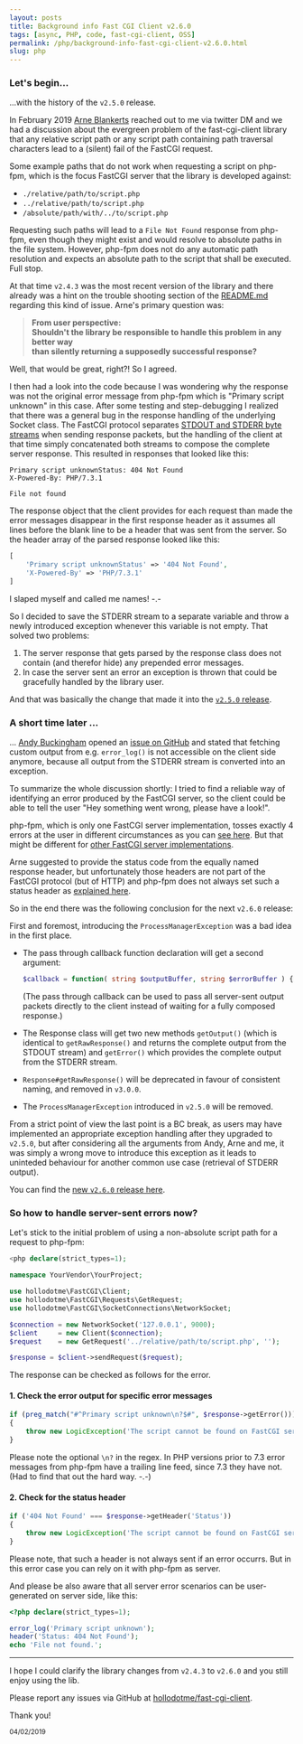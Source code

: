 ```yaml
---
layout: posts
title: Background info Fast CGI Client v2.6.0
tags: [async, PHP, code, fast-cgi-client, OSS]
permalink: /php/background-info-fast-cgi-client-v2.6.0.html
slug: php
---
```


### Let's begin...

...with the history of the `v2.5.0` release.

In February 2019 [Arne Blankerts](https://twitter.com/arneblankerts) reached out to me via twitter DM and we 
had a discussion about the evergreen problem of the fast-cgi-client library that any relative script path or 
any script path containing path traversal characters lead to a (silent) fail of the FastCGI request. 

Some example paths that do not work when requesting a script on php-fpm, which is the focus FastCGI server 
that the library is developed against:

* `./relative/path/to/script.php`
* `../relative/path/to/script.php`
* `/absolute/path/with/../to/script.php`

Requesting such paths will lead to a `File Not Found` response from php-fpm, even though they might exist and would 
resolve to absolute paths in the file system. However, php-fpm does not do any automatic path resolution and expects 
an absolute path to the script that shall be executed. Full stop.

At that time `v2.4.3` was the most recent version of the library and there already was a hint on the trouble shooting 
section of the [README.md](https://github.com/hollodotme/fast-cgi-client/blob/v2.4.3/README.md#trouble-shooting) regarding 
this kind of issue. Arne's primary question was:
 
> **From user perspective:   
> Shouldn't the library be responsible to handle this problem in any better way   
> than silently returning a supposedly successful response?**

Well, that would be great, right?! So I agreed.

I then had a look into the code because I was wondering why the response was not the original error message from php-fpm 
which is "Primary script unknown" in this case. After some testing and step-debugging I realized that there was 
a general bug in the response handling of the underlying Socket class. The FastCGI protocol separates [STDOUT and STDERR 
byte streams](http://www.mit.edu/~yandros/doc/specs/fcgi-spec.html#S5.3) when sending response packets, but the handling 
of the client at that time simply concatenated both streams to compose the complete server response. This resulted in responses 
that looked like this:

```text
Primary script unknownStatus: 404 Not Found
X-Powered-By: PHP/7.3.1

File not found
``` 

The response object that the client provides for each request than made the error messages disappear in 
the first response header as it assumes all lines before the blank line to be a header that was sent from the server. 
So the header array of the parsed response looked like this:

```php
[
    'Primary script unknownStatus' => '404 Not Found',
    'X-Powered-By' => 'PHP/7.3.1'
]
```
 
I slaped myself and called me names! -.-

So I decided to save the STDERR stream to a separate variable and throw a newly introduced exception whenever this 
variable is not empty. That solved two problems:

1. The server response that gets parsed by the response class does not contain (and therefor hide) any prepended error messages.
2. In case the server sent an error an exception is thrown that could be gracefully handled by the library user.

And that was basically the change that made it into the [`v2.5.0` release](https://github.com/hollodotme/fast-cgi-client/blob/v2.5.0/CHANGELOG.md#250---2019-01-29). 

### A short time later ...

... [Andy Buckingham](https://twitter.com/andybee) opened an [issue on GitHub](https://github.com/hollodotme/fast-cgi-client/issues/27) 
and stated that fetching custom output from e.g. `error_log()` is not accessible on the client side anymore, because all
output from the STDERR stream is converted into an exception.

To summarize the whole discussion shortly: I tried to find a reliable way of identifying an error produced by the FastCGI server, 
so the client could be able to tell the user "Hey something went wrong, please have a look!".
 
php-fpm, which is only one FastCGI server implementation, tosses exactly 4 errors at the user in different circumstances as you can 
[see here](https://github.com/hollodotme/fast-cgi-client/issues/27#issuecomment-460990063). But that might be different 
for [other FastCGI server implementations](https://github.com/hollodotme/fast-cgi-client/issues/27#issuecomment-461004495).

Arne suggested to provide the status code from the equally named response header, but unfortunately those headers are not 
part of the FastCGI protocol (but of HTTP) and php-fpm does not always set such a status header as 
[explained here](https://github.com/hollodotme/fast-cgi-client/issues/27#issuecomment-461034287).

So in the end there was the following conclusion for the next `v2.6.0` release:

First and foremost, introducing the `ProcessManagerException` was a bad idea in the first place.

* The pass through callback function declaration will get a second argument:
  ```php
  $callback = function( string $outputBuffer, string $errorBuffer ) {};
  ```
  (The pass through callback can be used to pass all server-sent output packets directly to the client instead of waiting for a fully composed response.)
  
* The Response class will get two new methods `getOutput()` (which is identical to `getRawResponse()` and returns 
  the complete output from the STDOUT stream) and `getError()` which provides the complete output from the STDERR stream.

* `Response#getRawResponse()` will be deprecated in favour of consistent naming, and removed in `v3.0.0`.

* The `ProcessManagerException` introduced in `v2.5.0` will be removed.

From a strict point of view the last point is a BC break, as users may have implemented an appropriate exception handling 
after they upgraded to `v2.5.0`, but after considering all the arguments from Andy, Arne and me, it was simply a wrong move 
to introduce this exception as it leads to uninteded behaviour for another common use case (retrieval of STDERR output).   

You can find the [new `v2.6.0` release here](https://github.com/hollodotme/fast-cgi-client/releases/tag/v2.6.0).

### So how to handle server-sent errors now?

Let's stick to the initial problem of using a non-absolute script path for a request to php-fpm:

```php
<php declare(strict_types=1);

namespace YourVendor\YourProject;

use hollodotme\FastCGI\Client;
use hollodotme\FastCGI\Requests\GetRequest;
use hollodotme\FastCGI\SocketConnections\NetworkSocket;

$connection = new NetworkSocket('127.0.0.1', 9000);
$client     = new Client($connection);
$request    = new GetRequest('../relative/path/to/script.php', '');

$response = $client->sendRequest($request);
```

The response can be checked as follows for the error.

#### 1. Check the error output for specific error messages

```php
if (preg_match("#^Primary script unknown\n?$#", $response->getError()))
{
    throw new LogicException('The script cannot be found on FastCGI server, please check if path is absolute.');
}
```

Please note the optional `\n?` in the regex. In PHP versions prior to 7.3 error messages from php-fpm have a trailing 
line feed, since 7.3 they have not. (Had to find that out the hard way. -.-)

#### 2. Check for the status header

```php
if ('404 Not Found' === $response->getHeader('Status'))
{
    throw new LogicException('The script cannot be found on FastCGI server, please check if path is absolute.');
}
```

Please note, that such a header is not always sent if an error occurrs. 
But in this error case you can rely on it with php-fpm as server.

And please be also aware that all server error scenarios can be user-generated on server side, like this:

```php
<?php declare(strict_types=1);

error_log('Primary script unknown');
header('Status: 404 Not Found');
echo 'File not found.';
```

---

I hope I could clarify the library changes from `v2.4.3` to `v2.6.0` and you still enjoy using the lib.

Please report any issues via GitHub at [hollodotme/fast-cgi-client](https://github.com/hollodotme/fast-cgi-client).

Thank you!

<small>04/02/2019</small>
